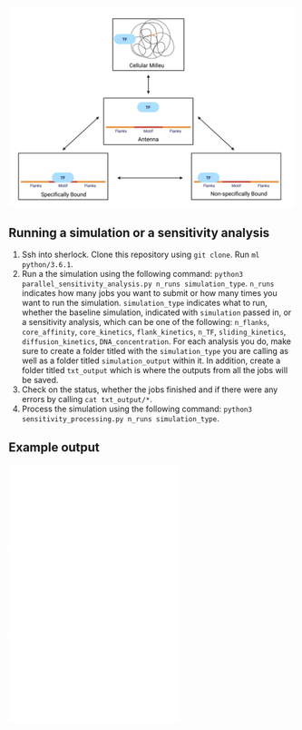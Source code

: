 ![image](state_diagram.png)

## Running a simulation or a sensitivity analysis
1) Ssh into sherlock. Clone this repository using `git clone`. Run `ml python/3.6.1`.
2) Run a the simulation using the following command: `python3 parallel_sensitivity_analysis.py n_runs simulation_type`. `n_runs` indicates how many jobs you want to submit or how many times you want to run the simulation. `simulation_type` indicates what to run, whether the baseline simulation, indicated with `simulation` passed in, or a sensitivity analysis, which can be one of the following: `n_flanks`, `core_affinity`, `core_kinetics`, `flank_kinetics`, `n_TF`, `sliding_kinetics`, `diffusion_kinetics`, `DNA_concentration`. For each analysis you do, make sure to create a folder titled with the `simulation_type` you are calling as well as a folder titled `simulation_output` within it. In addition, create a folder titled `txt_output` which is where the outputs from all the jobs will be saved.
3) Check on the status, whether the jobs finished and if there were any errors by calling `cat txt_output/*`.
4) Process the simulation using the following command: `python3 sensitivity_processing.py n_runs simulation_type`.

## Example output

![image](sensitivity/simulation_tfs_flanks.pdf)
![image](sensitivity/simulation_tfs_motif.pdf)
![image](sensitivity/simulation_tfs_local.pdf)

